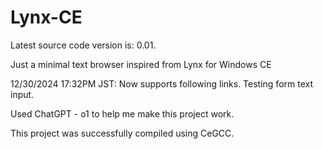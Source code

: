 # Lynx-CE
Latest source code version is: 0.01.

Just a minimal text browser inspired from Lynx for Windows CE

12/30/2024 17:32PM JST: Now supports following links. Testing form text input.

Used ChatGPT - o1 to help me make this project work.

This project was successfully compiled using CeGCC.
